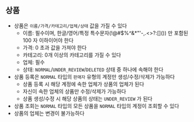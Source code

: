 ## 상품

* 상품은 `이름/가격/카테고리/업체/상태` 값을 가질 수 있다
  * 이름: 필수이며, 한글/영어/특정 특수문자(!@#$%^&*"'-,.<>?:\[\]()) 만 포함된 100 자 이하이어야 한다
  * 가격: 0 초과 값을 가져야 한다
  * 카테고리: 0개 이상의 카테고리를 가질 수 있다
  * 업체: 필수
  * 상태: `NORMAL`/`UNDER_REVIEW`/`DELETED` 상태 중 하나에 속해야 한다
* 상품 등록은 `NORMAL` 타입의 `판매자` 유형의 계정만 생성/수정/삭제가 가능하다
  * 상품 등록 시 해당 계정에 속한 업체가 상품의 업체가 된다
  * 자신이 속한 업체의 상품만 수정/삭제가 가능하다
  * 상품 생성/수정 시 해당 상품의 상태는 `UNDER_REVIEW` 가 된다
* 상품 조회는 `NORMAL` 타입의 모든 상품을 `NORMAL` 타입의 계정이 조회할 수 있다
* 상품의 업체는 변경이 불가능하다
